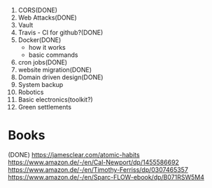 1. CORS(DONE)
2. Web Attacks(DONE)
3. Vault
4. Travis - CI for github?(DONE)
5. Docker(DONE)
    - how it works 
    - basic commands
6. cron jobs(DONE)
7. website migration(DONE)
8. Domain driven design(DONE)
9. System backup
10. Robotics
11. Basic electronics(toolkit?)
12. Green settlements

# Books
(DONE) https://jamesclear.com/atomic-habits
https://www.amazon.de/-/en/Cal-Newport/dp/1455586692
https://www.amazon.de/-/en/Timothy-Ferriss/dp/0307465357
https://www.amazon.de/-/en/Sparc-FLOW-ebook/dp/B071RSW5M4
